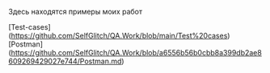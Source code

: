 Здесь находятся примеры моих работ

[Test-cases] (https://github.com/SelfGlitch/QA.Work/blob/main/Test%20cases)
[Postman] (https://github.com/SelfGlitch/QA.Work/blob/a6556b56b0cbb8a399db2ae8609269429027e744/Postman.md)
